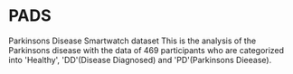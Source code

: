 # PADS
Parkinsons Disease Smartwatch dataset
This is the analysis of the Parkinsons disease with the data of 469 participants who are categorized into 'Healthy', 'DD'(Disease Diagnosed) and 'PD'(Parkinsons Dieease). 
